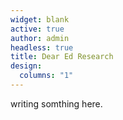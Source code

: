 ```yaml
---
widget: blank
active: true
author: admin
headless: true
title: Dear Ed Research
design:
  columns: "1"
---
```


writing somthing here.
